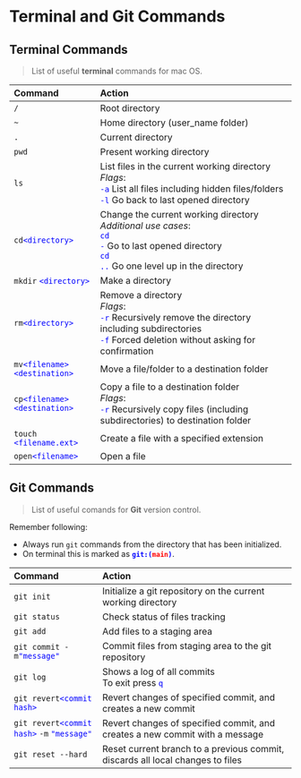 # Terminal and Git Commands


## Terminal Commands
> List of useful **terminal** commands for mac OS.

|Command|Action|
|:----    | :----|
|`/`|Root directory|
|`~`|Home directory (user_name folder)|
|`.`|Current directory|
|`pwd`|Present working directory|
|`ls`|List files in the current working directory <br> *Flags*: <br> <code style="color : blue">-a</code> List all files including hidden files/folders <br> <code style="color : blue">-l</code> Go back to last opened directory|
|`cd`<code style="color : blue">\<directory\></code>|Change the current working directory <br> *Additional use cases*:<br> <code style="color : blue">cd -</code> Go to last opened directory <br> <code style="color : blue">cd ..</code> Go one level up in the directory|
|`mkdir` <code style="color : blue">\<directory\></code>|Make a directory|
|`rm`<code style="color : blue">\<directory\></code>|Remove a directory <br> *Flags*: <br> <code style="color : blue">-r</code> Recursively remove the directory including subdirectories <br> <code style="color : blue">-f</code> Forced deletion without asking for confirmation|
|`mv`<code style="color : blue">\<filename\> \<destination\></code> |Move a file/folder to a destination folder|
|`cp`<code style="color : blue">\<filename\> \<destination\></code>|Copy a file to a destination folder <br> *Flags*: <br> <code style="color : blue">-r</code> Recursively copy files (including subdirectories) to destination folder|
|`touch` <code style="color : blue">\<filename.ext\></code>|Create a file with a specified extension|
|`open`<code style="color : blue">\<filename\></code>|Open a file|


## Git Commands
> List of useful comands for **Git** version control.

Remember following:

- Always run `git` commands from the directory that has been initialized. 
- On terminal this is marked as **<code style="color : blue">git:(</code><code style="color : red">main</code><code style="color : blue">)</code>**.

|Command|Action|
|:----    | :----|
|`git init`|Initialize a git repository on the current working directory|
|`git status`|Check status of files tracking|
|`git add`|Add files to a staging area|
|`git commit -m`<code style="color : blue">\"message\"</code>|Commit files from staging area to the git repository|
|`git log`|Shows a log of all commits <br> To exit press  <code style="color : blue">q</code>|
|`git revert`<code style="color : blue">\<commit hash\></code>|Revert changes of specified commit, and creates a new commit|
|`git revert`<code style="color : blue">\<commit hash\></code> `-m` <code style="color : blue">\"message\"</code>|Revert changes of specified commit, and creates a new commit with a message|
|`git reset --hard`|Reset current branch to a previous commit, discards all local changes to files|


















